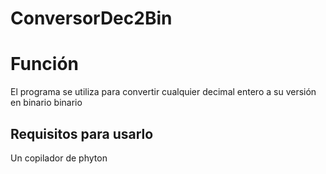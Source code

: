 #  ConversorDec2Bin
# Función
El programa se utiliza para convertir cualquier decimal entero  a su versión en binario binario
## Requisitos para usarlo 
Un copilador de phyton 
